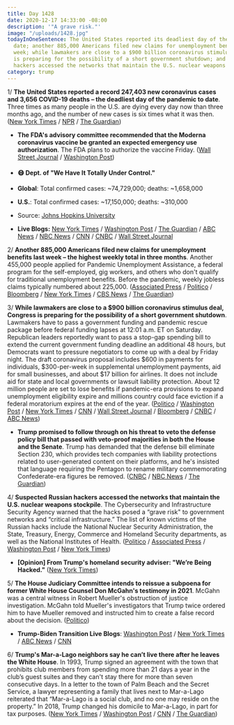 ```yaml
---
title: Day 1428
date: 2020-12-17 14:33:00 -08:00
description: '"A grave risk."'
image: "/uploads/1428.jpg"
todayInOneSentence: The United States reported its deadliest day of the pandemic to
  date; another 885,000 Americans filed new claims for unemployment benefits last
  week; while lawmakers are close to a $900 billion coronavirus stimulus deal, Congress
  is preparing for the possibility of a short government shutdown; and suspected Russian
  hackers accessed the networks that maintain the U.S. nuclear weapons stockpile.
category: trump
---
```


1/ **The United States reported a record 247,403 new coronavirus cases and 3,656 COVID-19 deaths – the deadliest day of the pandemic to date**. Three times as many people in the U.S. are dying every day now than three months ago, and the number of new cases is six times what it was then. ([New York Times](https://www.nytimes.com/live/2020/12/17/world/covid-19-coronavirus/us-virus-deaths-and-cases-set-records-as-vaccines-bring-a-glint-of-hope-to-a-dark-holiday-season) / [NPR](https://www.npr.org/sections/coronavirus-live-updates/2020/12/17/947417443/u-s-surpasses-3-600-coronavirus-deaths-breaks-prior-hospitalization-record) / [The Guardian](https://www.theguardian.com/us-news/2020/dec/17/us-coronavirus-cases-deaths-record-vaccine))

* **The FDA's advisory committee recommended that the Moderna coronavirus vaccine be granted an expected emergency use authorization**. The FDA plans to authorize the vaccine Friday. ([Wall Street Journal](https://www.wsj.com/articles/modernas-covid-19-vaccine-likely-to-get-backing-from-fda-panel-chairman-says-11608201000?mod=djemalertNEWS) / [Washington Post](https://www.washingtonpost.com/health/2020/12/17/covid-fda-moderna-vaccine/))

* #### 😷 Dept. of "We Have It Totally Under Control."

* **Global**: Total confirmed cases: \~74,729,000; deaths: \~1,658,000

* **U.S.**: Total confirmed cases: \~17,150,000; deaths: \~310,000

* Source: [Johns Hopkins University](https://coronavirus.jhu.edu/map.html)

* **Live Blogs:**  [New York Times](https://www.nytimes.com/live/2020/12/17/world/covid-19-coronavirus/?action=click&module=Top%20Stories&pgtype=Homepage) / [Washington Post](https://www.washingtonpost.com/nation/2020/12/17/coronavirus-covid-live-updates-us/) / [The Guardian](https://www.theguardian.com/us-news/live/2020/dec/17/us-covid-cases-deaths-new-record-congress-second-coronavirus-relief-bill-live-news-updates) / [ABC News](https://abcnews.go.com/Health/live-updates/coronavirus/?id=74710722) / [NBC News](https://www.nbcnews.com/news/us-news/live-blog/2020-12-17-covid-live-updates-vaccine-news-n1251528) / [CNN](https://www.cnn.com/world/live-news/coronavirus-pandemic-vaccine-updates-12-17-20/index.html) / [CNBC](https://www.cnbc.com/2020/12/17/coronavirus-live-updates.html) / [Wall Street Journal](https://www.wsj.com/livecoverage/latest-updates/covid?mod=hp_theme_coronavirus-ribbon)

2/ **Another 885,000 Americans filed new claims for unemployment benefits last week – the highest weekly total in three months**. Another 455,000 people applied for Pandemic Unemployment Assistance, a federal program for the self-employed, gig workers, and others who don't qualify for traditional unemployment benefits. Before the pandemic, weekly jobless claims typically numbered about 225,000. ([Associated Press](https://apnews.com/article/technology-jobless-claims-unemployment-coronavirus-pandemic-economy-3dfd19dfdf6a9e940b492e23b4d87403) / [Politico](https://www.politico.com/news/2020/12/17/jobless-claims-885-000-coronavirus-447576) / [Bloomberg](https://www.bloomberg.com/news/articles/2020-12-17/u-s-jobless-claims-unexpectedly-jump-to-highest-in-three-months?srnd=premium&sref=MIBMEEoj) / [New York Times](https://www.nytimes.com/live/2020/12/17/business/us-economy-coronavirus#new-unemployment-claims-remain-far-above-historical-levels) / [CBS News](https://www.cbsnews.com/news/jobless-claims-unemployment-885k-rise-for-second-week-in-a-row/) / [The Guardian](https://www.theguardian.com/us-news/live/2020/dec/17/us-covid-cases-deaths-new-record-congress-second-coronavirus-relief-bill-live-news-updates?page=with:block-5fdb6a758f083336cbf77b86#block-5fdb6a758f083336cbf77b86))

3/ **While lawmakers are close to a $900 billion coronavirus stimulus deal, Congress is preparing for the possibility of a short government shutdown**. Lawmakers have to pass a government funding and pandemic rescue package before federal funding lapses at 12:01 a.m. ET on Saturday. Republican leaders reportedly want to pass a stop-gap spending bill to extend the current government funding deadline an additional 48 hours, but Democrats want to pressure negotiators to come up with a deal by Friday night. The draft coronavirus proposal includes $600 in payments for individuals, $300-per-week in supplemental unemployment payments, aid for small businesses, and about $17 billion for airlines. It does not include aid for state and local governments or lawsuit liability protection. About 12 million people are set to lose benefits if pandemic-era provisions to expand unemployment eligibility expire and millions country could face eviction if a federal moratorium expires at the end of the year. ([Politico](https://www.politico.com/news/2020/12/17/congress-prepares-for-weekend-work-as-stimulus-stalls-447567) / [Washington Post](https://www.washingtonpost.com/us-policy/2020/12/17/stimulus-checks-900-billion-relief-package/) / [New York Times](https://www.nytimes.com/live/2020/12/17/us/joe-biden-trump) / [CNN](https://www.cnn.com/2020/12/17/politics/stimulus-negotiations-congress-latest/index.html) / [Wall Street Journal](https://www.wsj.com/articles/lawmakers-race-to-finish-900-billion-covid-19-aid-package-11608217973?mod=hp_lead_pos2) / [Bloomberg](https://www.bloomberg.com/news/articles/2020-12-17/covid-relief-plan-talks-down-to-final-details-congress-update?sref=MIBMEEoj) / [CNBC](https://www.cnbc.com/2020/12/17/coronavirus-stimulus-update-congress-covid-relief-bill.html) / [ABC News](https://abcnews.go.com/Politics/mcconnell-covid-19-relief-deal-payments-individuals-businesses/story?id=74780339))

* **Trump promised to follow through on his threat to veto the defense policy bill that passed with veto-proof majorities in both the House and the Senate**. Trump has demanded that the defense bill eliminate Section 230, which provides tech companies with liability protections related to user-generated content on their platforms, and he's insisted that language requiring the Pentagon to rename military commemorating Confederate-era figures be removed. ([CNBC](https://www.cnbc.com/2020/12/17/trump-says-he-will-veto-defense-bill.html) / [NBC News](https://www.nbcnews.com/politics/congress/trump-vows-veto-defense-bill-congress-sent-him-n1251570) / [The Guardian](https://www.theguardian.com/us-news/live/2020/dec/17/us-covid-cases-deaths-new-record-congress-second-coronavirus-relief-bill-live-news-updates?page=with:block-5fdb7bd38f083336cbf77cbf#block-5fdb7bd38f083336cbf77cbf))

4/ **Suspected Russian hackers accessed the networks that maintain the U.S. nuclear weapons stockpile**. The Cybersecurity and Infrastructure Security Agency warned that the hacks posed a “grave risk" to government networks and “critical infrastructure.” The list of known victims of the Russian hacks include the National Nuclear Security Administration, the State, Treasury, Energy, Commerce and Homeland Security departments, as well as the National Institutes of Health. ([Politico](https://www.politico.com/news/2020/12/17/nuclear-agency-hacked-officials-inform-congress-447855) / [Associated Press](https://apnews.com/article/technology-malware-hacking-russia-software-b3f993fb7bc9390302f0df26ecb6c10e) / [Washington Post](https://www.washingtonpost.com/business/technology/government-warns-new-hacking-tactics-russia/2020/12/17/bba43fd8-408c-11eb-a402-fba110db3b42_story.html) / [New York Times](https://www.nytimes.com/2020/12/17/us/politics/russia-cyber-hack-trump.html))

* **\[Opinion\] From Trump's homeland security adviser: "We’re Being Hacked."** ([New York Times](https://www.nytimes.com/2020/12/16/opinion/fireeye-solarwinds-russia-hack.html))

5/ **The House Judiciary Committee intends to reissue a subpoena for former White House Counsel Don McGahn's testimony in 2021**. McGahn was a central witness in Robert Mueller's obstruction of justice investigation. McGahn told Mueller's investigators that Trump twice ordered him to have Mueller removed and instructed him to create a false record about the decision. ([Politico](https://www.politico.com/news/2020/12/16/mcgahn-nadler-house-testimony-447355))

* **Trump-Biden Transition Live Blogs**: [Washington Post](https://www.washingtonpost.com/politics/2020/12/17/joe-biden-trump-transition-live-updates/) / [New York Times](https://www.nytimes.com/live/2020/12/17/us/joe-biden-trump/?action=click&module=Top%20Stories&pgtype=Homepage) / [ABC News](https://abcnews.go.com/Politics/live-updates/2020-election-results-transition/?id=74713338) / [CNN](https://www.cnn.com/politics/live-news/trump-biden-transition-news-12-17-20/index.html)

6/ **Trump's Mar-a-Lago neighbors say he can’t live there after he leaves the White House**. In 1993, Trump signed an agreement with the town that prohibits club members from spending more than 21 days a year in the club’s guest suites and they can't stay there for more than seven consecutive days. In a letter to the town of Palm Beach and the Secret Service, a lawyer representing a family that lives next to Mar-a-Lago reiterated that “Mar-a-Lago is a social club, and no one may reside on the property.” In 2018, Trump changed his domicile to Mar-a-Lago, in part for tax purposes. ([New York Times](https://www.nytimes.com/2020/12/16/us/politics/trump-mar-a-lago.html) / [Washington Post](https://www.washingtonpost.com/lifestyle/style/trump-mar-a-lago-neighbors-dispute/2020/12/15/bc2ce1d0-3ed4-11eb-9453-fc36ba051781_story.html) / [CNN](https://www.cnn.com/2020/12/16/politics/donald-trump-mar-a-lago/index.html) / [The Guardian](https://www.theguardian.com/us-news/2020/dec/17/trump-mar-a-lago-club-neighbors-florida))